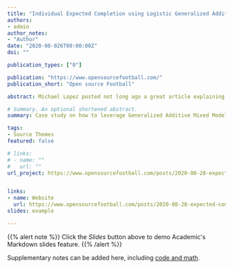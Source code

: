 ```yaml
---
title: "Individual Expected Completion using Logistic Generalized Additive Mixed Models"
authors:
- admin
author_notes:
- "Author"
date: "2020-08-026T00:00:00Z"
doi: ""

publication_types: ["0"]

publication: "https://www.opensourcefootball.com/"
publication_short: "Open source Football"

abstract: Michael Lopez posted not long ago a great article explaining how Generalized Additive Models (GAMs) are a good way to measure non-linear effects of explanatory variables x on response variable y. Lately, I’ve been playing around with linear and logistic mixed-effects models, so I thought about combining these with GAMs to estimate the probability of completion per Quarterback while accounting for non-linearities, especially on air yards.

# Summary. An optional shortened abstract.
summary: Case study on how to leverage Generalized Additive Mixed Models (GAMM) to estimate the individual probability of completion per Quarterback as a random effect.

tags:
- Source Themes
featured: false

# links:
# - name: ""
#   url: ""
url_project: https://www.opensourcefootball.com/posts/2020-08-28-expected-completion-using-logistic-generalized-additive-mixed-models/


links:
- name: Website
  url: https://www.opensourcefootball.com/posts/2020-08-28-expected-completion-using-logistic-generalized-additive-mixed-models/
slides: example

---
```


{{% alert note %}}
Click the *Slides* button above to demo Academic's Markdown slides feature.
{{% /alert %}}

Supplementary notes can be added here, including [code and math](https://sourcethemes.com/academic/docs/writing-markdown-latex/).
